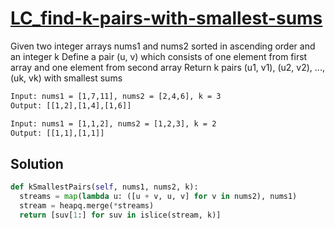 # [LC_find-k-pairs-with-smallest-sums](https://leetcode.com/problems/find-k-pairs-with-smallest-sums)

Given two integer arrays nums1 and nums2 sorted in ascending order and an integer k
Define a pair (u, v) which consists of one element from first array and one element from second array
Return k pairs (u1, v1), (u2, v2), ..., (uk, vk) with smallest sums

```txt
Input: nums1 = [1,7,11], nums2 = [2,4,6], k = 3
Output: [[1,2],[1,4],[1,6]]

Input: nums1 = [1,1,2], nums2 = [1,2,3], k = 2
Output: [[1,1],[1,1]]
```

## Solution

```py
def kSmallestPairs(self, nums1, nums2, k):
  streams = map(lambda u: ([u + v, u, v] for v in nums2), nums1)
  stream = heapq.merge(*streams)
  return [suv[1:] for suv in islice(stream, k)]
```
